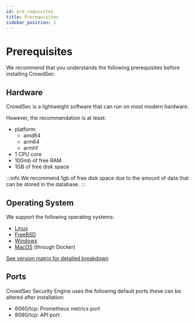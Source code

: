 ```yaml
---
id: pre_requisites
title: Prerequisites
sidebar_position: 1
---
```


# Prerequisites

We recommend that you understands the following prerequisites before installing CrowdSec:

## Hardware

CrowdSec is a lightweight software that can run on most modern hardware.


However, the recommendation is at least:

* platform:
    * amd64
    * arm64
    * armhf
* 1 CPU core
* 100mb of free RAM
* 1GB of free disk space

:::info
We recommend 1gb of free disk space due to the amount of data that can be stored in the database.
:::

## Operating System

We support the following operating systems:

* [Linux](/getting_started/installation/linux.mdx)
* [FreeBSD](/getting_started/installation/freebsd.mdx)
* [Windows](/getting_started/installation/windows.mdx)
* [MacOS](/getting_started/installation/macos.mdx) (through Docker)

[See version matrix for detailed breakdown](/docs/next/getting_started/versions_matrix)

## Ports

CrowdSec Security Engine uses the following default ports these can be altered after installation:

* 6060/tcp: Prometheus metrics port
* 8080/tcp: API port


